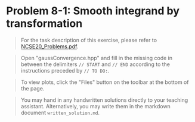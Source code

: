# Problem 8-1: Smooth integrand by transformation

> For the task description of this exercise, please refer to [NCSE20_Problems.pdf](
https://www.sam.math.ethz.ch/~grsam/NCSE20/HOMEWORK/NCSE20_Problems.pdf). 

> Open "gaussConvergence.hpp" and fill in the missing code in between the delimiters `// START` and `// END` according to the instructions preceded by `// TO DO:`.

> To view plots, click the "Files" button on the toolbar at the bottom of the page.

> You may hand in any handwritten solutions directly to your teaching assistant. Alternatively, you may write them in the markdown document `written_solution.md`.
